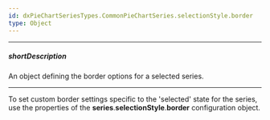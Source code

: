 ```yaml
---
id: dxPieChartSeriesTypes.CommonPieChartSeries.selectionStyle.border
type: Object
---
```

---
##### shortDescription
An object defining the border options for a selected series.

---
To set custom border settings specific to the 'selected' state for the series, use the properties of the **series**.**selectionStyle**.**border** configuration object.